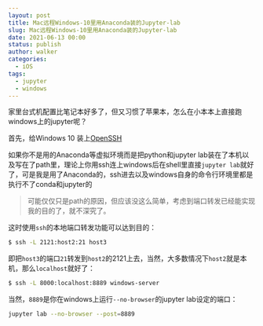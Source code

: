 ```yaml
---
layout: post
title: Mac远程Windows-10里用Anaconda装的Jupyter-lab
slug: Mac远程Windows-10里用Anaconda装的Jupyter-lab
date: 2021-06-13 00:00
status: publish
author: walker
categories: 
  - iOS
tags:
  - jupyter
  - windows
---
```


家里台式机配置比笔记本好多了，但又习惯了苹果本，怎么在小本本上直接跑windows上的jupyter呢？

首先，给Windows 10 装上[OpenSSH](https://docs.microsoft.com/en-us/windows-server/administration/openssh/openssh_install_firstuse)

如果你不是用的Anaconda等虚拟环境而是把python和jupyter lab装在了本机以及写在了path里，理论上你用ssh连上windows后在shell里直接`jupyter lab`就好了，可是我是用了Anaconda的，ssh进去以及windows自身的命令行环境里都是执行不了conda和jupyter的

>可能仅仅只是path的原因，但应该没这么简单，考虑到端口转发已经能实现我的目的了，就不深究了。

这时使用`ssh`的本地端口转发功能可以达到目的：
```bash
$ ssh -L 2121:host2:21 host3
```
即把`host3`的端口`21`转发到`host2`的2121上去，当然，大多数情况下`host2`就是本机，那么`localhost`就好了：
```bash
$ ssh -L 8000:localhost:8889 windows-server
```

当然，`8889`是你在windows上运行`--no-browser`的jupyter lab设定的端口：
```bash
jupyter lab --no-browser --post=8889
```
